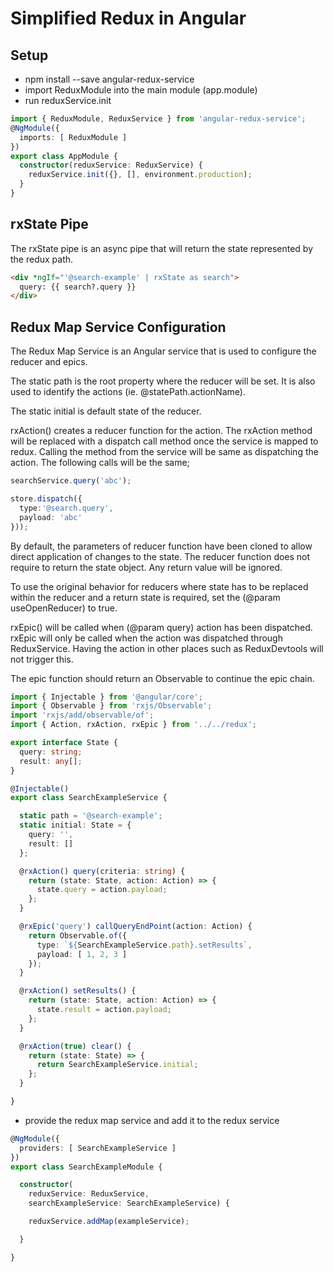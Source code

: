 # Simplified Redux in Angular

## Setup

- npm install --save angular-redux-service
- import ReduxModule into the main module (app.module)
- run reduxService.init

```typescript
import { ReduxModule, ReduxService } from 'angular-redux-service';
@NgModule({
  imports: [ ReduxModule ]
})
export class AppModule { 
  constructor(reduxService: ReduxService) {
    reduxService.init({}, [], environment.production);
  }
}
```

## rxState Pipe

The rxState pipe is an async pipe that will return the state represented by the redux path.

```html
<div *ngIf="'@search-example' | rxState as search">
  query: {{ search?.query }}
</div>
```

## Redux Map Service Configuration

The Redux Map Service is an Angular service that is used to configure the reducer and epics.

The static path is the root property where the reducer will be set. It is also used to identify the actions (ie. @statePath.actionName).

The static initial is default state of the reducer.

rxAction() creates a reducer function for the action. The rxAction method will be replaced with a dispatch call method once the service is mapped to redux. Calling the method from the service will be same as dispatching the action. The following calls will be the same;

```typescript
searchService.query('abc');

store.dispatch({ 
  type:'@search.query', 
  payload: 'abc'
}));
```

By default, the parameters of reducer function have been cloned to allow direct application of changes to the state. The reducer function does not require to return the state object. Any return value will be ignored.

To use the original behavior for reducers where state has to be replaced within the reducer and a return state is required, set the (@param useOpenReducer) to true.

rxEpic() will be called when (@param query) action has been dispatched. rxEpic will only be called when the action was dispatched through ReduxService. Having the action in other places such as ReduxDevtools will not trigger this.

The epic function should return an Observable<Action> to continue the epic chain.

```typescript
import { Injectable } from '@angular/core';
import { Observable } from 'rxjs/Observable';
import 'rxjs/add/observable/of';
import { Action, rxAction, rxEpic } from '../../redux';

export interface State {
  query: string;
  result: any[];
}

@Injectable()
export class SearchExampleService {

  static path = '@search-example';
  static initial: State = {
    query: '',
    result: []
  };

  @rxAction() query(criteria: string) {
    return (state: State, action: Action) => {
      state.query = action.payload;
    };
  }

  @rxEpic('query') callQueryEndPoint(action: Action) {
    return Observable.of({
      type: `${SearchExampleService.path}.setResults`,
      payload: [ 1, 2, 3 ]
    });
  }

  @rxAction() setResults() {
    return (state: State, action: Action) => {
      state.result = action.payload;
    };
  }

  @rxAction(true) clear() {
    return (state: State) => {
      return SearchExampleService.initial;
    };
  }

}
```

- provide the redux map service and add it to the redux service
```typescript
@NgModule({
  providers: [ SearchExampleService ]
})
export class SearchExampleModule {

  constructor(
    reduxService: ReduxService, 
    searchExampleService: SearchExampleService) {

    reduxService.addMap(exampleService);

  }

}
```